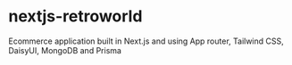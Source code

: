 # nextjs-retroworld
Ecommerce application built in Next.js and using App router, Tailwind CSS, DaisyUI, MongoDB and Prisma
